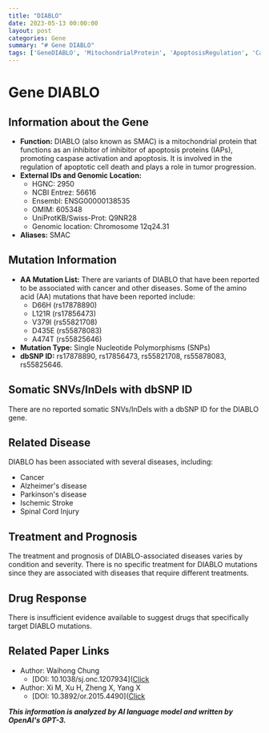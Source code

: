 ```yaml
---
title: "DIABLO"
date: 2023-05-13 00:00:00
layout: post
categories: Gene
summary: "# Gene DIABLO"
tags: ['GeneDIABLO', 'MitochondrialProtein', 'ApoptosisRegulation', 'Cancer', 'NeurodegenerativeDiseases', 'Mutation', 'Treatment', 'DrugResponse']
---
```


# Gene DIABLO

## Information about the Gene
- **Function:** DIABLO (also known as SMAC) is a mitochondrial protein that functions as an inhibitor of inhibitor of apoptosis proteins (IAPs), promoting caspase activation and apoptosis. It is involved in the regulation of apoptotic cell death and plays a role in tumor progression.
- **External IDs and Genomic Location:**
    - HGNC: 2950
    - NCBI Entrez: 56616
    - Ensembl: ENSG00000138535
    - OMIM: 605348
    - UniProtKB/Swiss-Prot: Q9NR28
    - Genomic location: Chromosome 12q24.31
- **Aliases:** SMAC

## Mutation Information
- **AA Mutation List:** There are variants of DIABLO that have been reported to be associated with cancer and other diseases. Some of the amino acid (AA) mutations that have been reported include:
    - D66H (rs17878890)
    - L121R (rs17856473)
    - V379I (rs55821708)
    - D435E (rs55878083)
    - A474T (rs55825646)
- **Mutation Type:** Single Nucleotide Polymorphisms (SNPs)
- **dbSNP ID:** rs17878890, rs17856473, rs55821708, rs55878083, rs55825646.

## Somatic SNVs/InDels with dbSNP ID
There are no reported somatic SNVs/InDels with a dbSNP ID for the DIABLO gene.

## Related Disease
DIABLO has been associated with several diseases, including:
- Cancer
- Alzheimer's disease
- Parkinson's disease
- Ischemic Stroke
- Spinal Cord Injury

## Treatment and Prognosis
The treatment and prognosis of DIABLO-associated diseases varies by condition and severity. There is no specific treatment for DIABLO mutations since they are associated with diseases that require different treatments.
 
## Drug Response
There is insufficient evidence available to suggest drugs that specifically target DIABLO mutations. 

## Related Paper Links
- Author: Waihong Chung
  - [DOI: 10.1038/sj.onc.1207934]([Click](https://doi.org/10.1038/sj.onc.1207934)
- Author: Xi M, Xu H, Zheng X, Yang X
  - [DOI: 10.3892/or.2015.4490]([Click](https://doi.org/10.3892/or.2015.4490)

**_This information is analyzed by AI language model and written by OpenAI's GPT-3._**